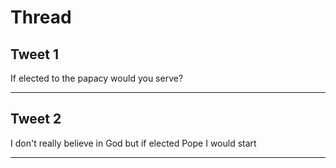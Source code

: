 # Thread

## Tweet 1

If elected to the papacy would you serve?

---

## Tweet 2

I don't really believe in God but if elected Pope I would start

---

